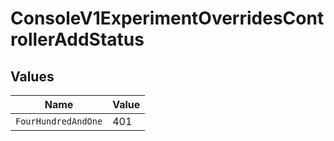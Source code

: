 # ConsoleV1ExperimentOverridesControllerAddStatus


## Values

| Name                | Value               |
| ------------------- | ------------------- |
| `FourHundredAndOne` | 401                 |